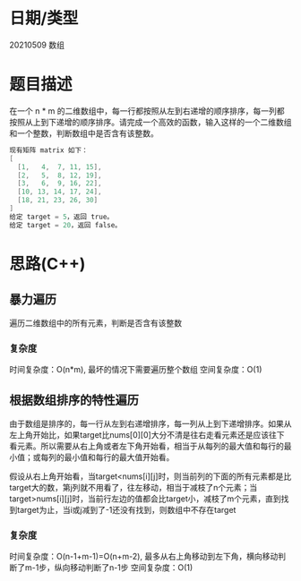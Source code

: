 # 日期/类型
20210509 数组
# 题目描述
在一个 n * m 的二维数组中，每一行都按照从左到右递增的顺序排序，每一列都按照从上到下递增的顺序排序。请完成一个高效的函数，输入这样的一个二维数组和一个整数，判断数组中是否含有该整数。

``` cpp
现有矩阵 matrix 如下：
[
  [1,   4,  7, 11, 15],
  [2,   5,  8, 12, 19],
  [3,   6,  9, 16, 22],
  [10, 13, 14, 17, 24],
  [18, 21, 23, 26, 30]
]
给定 target = 5，返回 true。
给定 target = 20，返回 false。
```

# 思路(C++)
## 暴力遍历
遍历二维数组中的所有元素，判断是否含有该整数
### 复杂度
时间复杂度：O(n*m), 最坏的情况下需要遍历整个数组
空间复杂度：O(1)

## 根据数组排序的特性遍历
由于数组是排序的，每一行从左到右递增排序，每一列从上到下递增排序。如果从左上角开始比，如果target比nums[0][0]大分不清是往右走看元素还是应该往下看元素。所以需要从右上角或者左下角开始看，相当于从每列的最大值和每行的最小值；或每列的最小值和每行的最大值开始看。

假设从右上角开始看，当target<nums[i][j]时，则当前列的下面的所有元素都是比target大的数，第j列就不用看了，往左移动，相当于减枝了n个元素；当target>nums[i][j]时，当前行左边的值都会比target小，减枝了m个元素，直到找到target为止，当i或j减到了-1还没有找到，则数组中不存在target

### 复杂度
时间复杂度：O(n-1+m-1)=O(n+m-2), 最多从右上角移动到左下角，横向移动判断了m-1步，纵向移动判断了n-1步
空间复杂度：O(1)